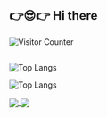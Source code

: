 ## 👉😎👉 Hi there

![Visitor Counter](https://visitor-badge.laobi.icu/badge?page_id=CharalambosIoannou.dzejkon1218)

##

![Top Langs](https://github-readme-stats.vercel.app/api/top-langs/?username=dzejkob1218&langs_count=10&layout=compact&theme=github_dark&hide=javascript)

![Top Langs](https://github-readme-stats.vercel.app/api/top-langs/?username=dzejkob1218&langs_count=10&layout=compact&theme=github_dark)


<a href="https://github.com/anuraghazra/github-readme-stats">
  <img align="center" src="https://github-readme-stats.vercel.app/api/top-langs/?username=dzejkob1218&layout=compact&theme=github_dark&hide=javascript" />
</a>
<a href="https://github.com/anuraghazra/convoychat">
  <img align="center" src="https://github-readme-stats.vercel.app/api/top-langs/?username=dzejkob1218&layout=compact&theme=github_dark" />
</a>

